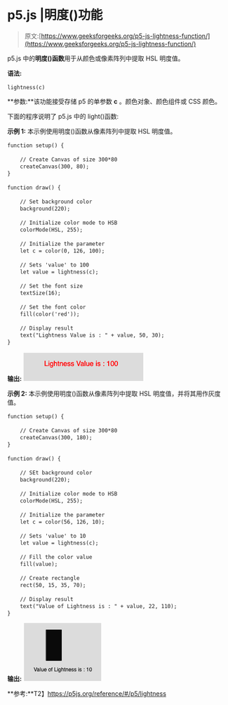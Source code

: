 # p5.js |明度()功能

> 原文:[https://www.geeksforgeeks.org/p5-js-lightness-function/](https://www.geeksforgeeks.org/p5-js-lightness-function/)

p5.js 中的**明度()函数**用于从颜色或像素阵列中提取 HSL 明度值。

**语法:**

```
lightness(c)
```

**参数:**该功能接受存储 p5 的单参数 **c** 。颜色对象、颜色组件或 CSS 颜色。

下面的程序说明了 p5.js 中的 light()函数:

**示例 1:** 本示例使用明度()函数从像素阵列中提取 HSL 明度值。

```
function setup() {

    // Create Canvas of size 300*80
    createCanvas(300, 80);
}

function draw() {

    // Set background color
    background(220);

    // Initialize color mode to HSB
    colorMode(HSL, 255);

    // Initialize the parameter
    let c = color(0, 126, 100);

    // Sets 'value' to 100
    let value = lightness(c); 

    // Set the font size
    textSize(16);

    // Set the font color
    fill(color('red'));

    // Display result
    text("Lightness Value is : " + value, 50, 30);
}
```

**输出:**
![](img/5995991fbd0f8c96b67e12986a119128.png)

**示例 2:** 本示例使用明度()函数从像素阵列中提取 HSL 明度值，并将其用作灰度值。

```
function setup() {

    // Create Canvas of size 300*80
    createCanvas(300, 180);
}

function draw() {

    // SEt background color
    background(220);

    // Initialize color mode to HSB
    colorMode(HSL, 255);

    // Initialize the parameter
    let c = color(56, 126, 10);

    // Sets 'value' to 10
    let value = lightness(c); 

    // Fill the color value
    fill(value);

    // Create rectangle
    rect(50, 15, 35, 70);

    // Display result
    text("Value of Lightness is : " + value, 22, 110);
}
```

**输出:**
![](img/8c4d98cb4bee80ad54107296f99467b7.png)

**参考:**T2】https://p5js.org/reference/#/p5/lightness